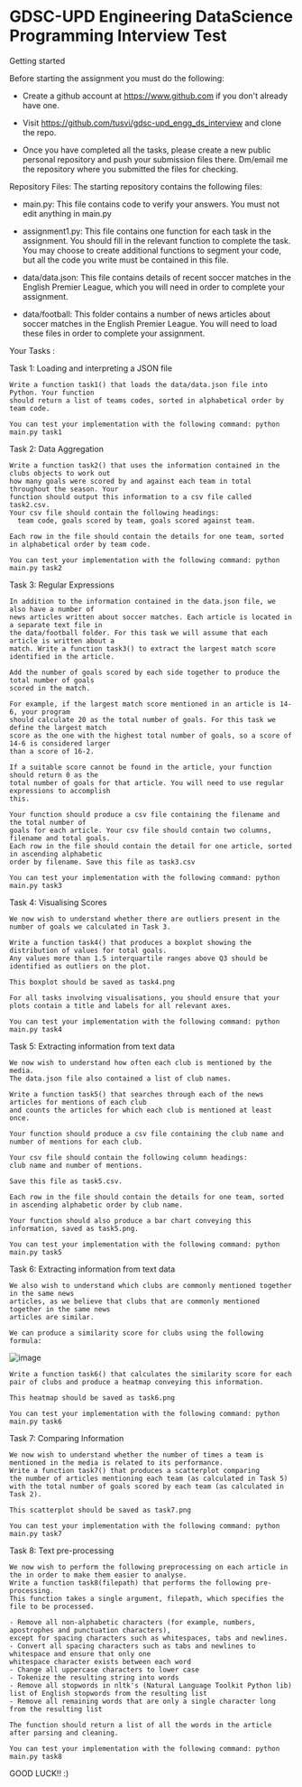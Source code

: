 # GDSC-UPD Engineering DataScience Programming Interview Test

Getting started

Before starting the assignment you must do the following:
- Create a github account at https://www.github.com if you don't already have one.

- Visit https://github.com/tusvi/gdsc-upd_engg_ds_interview and clone the repo.

- Once you have completed all the tasks, please create a new public personal repository and push your submission files there. Dm/email me the repository where you submitted the files for checking.


Repository Files:
The starting repository contains the following files:
- main.py: This file contains code to verify your answers. You must not edit anything in main.py

- assignment1.py: This file contains one function for each task in the assignment. You should fill in the relevant function to complete the task.
You may choose to create additional functions to segment your code, but all the code you write must be contained in this file.

- data/data.json: This file contains details of recent soccer matches in the English Premier League,
which you will need in order to complete your assignment.

- data/football: This folder contains a number of news articles about soccer matches in the English Premier League.
You will need to load these files in order to complete your assignment.



Your Tasks :

Task 1: Loading and interpreting a JSON file

	Write a function task1() that loads the data/data.json file into Python. Your function
	should return a list of teams codes, sorted in alphabetical order by team code.

	You can test your implementation with the following command: python main.py task1



Task 2: Data Aggregation

	Write a function task2() that uses the information contained in the clubs objects to work out
	how many goals were scored by and against each team in total throughout the season. Your
	function should output this information to a csv file called task2.csv. 
	Your csv file should contain the following headings: 
	  team code, goals scored by team, goals scored against team.

	Each row in the file should contain the details for one team, sorted in alphabetical order by team code.

	You can test your implementation with the following command: python main.py task2



Task 3: Regular Expressions

	In addition to the information contained in the data.json file, we also have a number of
	news articles written about soccer matches. Each article is located in a separate text file in
	the data/football folder. For this task we will assume that each article is written about a
	match. Write a function task3() to extract the largest match score identified in the article.

	Add the number of goals scored by each side together to produce the total number of goals
	scored in the match.

	For example, if the largest match score mentioned in an article is 14-6, your program
	should calculate 20 as the total number of goals. For this task we define the largest match
	score as the one with the highest total number of goals, so a score of 14-6 is considered larger
	than a score of 16-2.

	If a suitable score cannot be found in the article, your function should return 0 as the
	total number of goals for that article. You will need to use regular expressions to accomplish
	this.

	Your function should produce a csv file containing the filename and the total number of
	goals for each article. Your csv file should contain two columns, filename and total goals.
	Each row in the file should contain the detail for one article, sorted in ascending alphabetic
	order by filename. Save this file as task3.csv

	You can test your implementation with the following command: python main.py task3



Task 4: Visualising Scores

	We now wish to understand whether there are outliers present in the number of goals we calculated in Task 3. 
	
	Write a function task4() that produces a boxplot showing the distribution of values for total goals. 
	Any values more than 1.5 interquartile ranges above Q3 should be identified as outliers on the plot.
	
	This boxplot should be saved as task4.png
	
	For all tasks involving visualisations, you should ensure that your plots contain a title and labels for all relevant axes.

	You can test your implementation with the following command: python main.py task4



Task 5: Extracting information from text data

	We now wish to understand how often each club is mentioned by the media.
	The data.json file also contained a list of club names.
	
	Write a function task5() that searches through each of the news articles for mentions of each club 
	and counts the articles for which each club is mentioned at least once. 
	
	Your function should produce a csv file containing the club name and number of mentions for each club. 
	
	Your csv file should contain the following column headings: 
	club name and number of mentions. 
		
	Save this file as task5.csv. 
	
	Each row in the file should contain the details for one team, sorted in ascending alphabetic order by club name.
	
	Your function should also produce a bar chart conveying this information, saved as task5.png.

	You can test your implementation with the following command: python main.py task5



Task 6: Extracting information from text data

	We also wish to understand which clubs are commonly mentioned together in the same news
	articles, as we believe that clubs that are commonly mentioned together in the same news
	articles are similar.
	
	We can produce a similarity score for clubs using the following formula:
	
![image](https://user-images.githubusercontent.com/60842200/132987205-70aaf785-91f1-4865-82e4-a84166cafd04.png)

	Write a function task6() that calculates the similarity score for each 
	pair of clubs and produce a heatmap conveying this information. 
	
	This heatmap should be saved as task6.png

	You can test your implementation with the following command: python main.py task6



Task 7: Comparing Information

	We now wish to understand whether the number of times a team is mentioned in the media is related to its performance. 
	Write a function task7() that produces a scatterplot comparing 
	the number of articles mentioning each team (as calculated in Task 5) 
	with the total number of goals scored by each team (as calculated in Task 2).
	
	This scatterplot should be saved as task7.png

	You can test your implementation with the following command: python main.py task7



Task 8: Text pre-processing

	We now wish to perform the following preprocessing on each article in the in order to make them easier to analyse.
	Write a function task8(filepath) that performs the following pre-processing.
	This function takes a single argument, filepath, which specifies the file to be processed.

	- Remove all non-alphabetic characters (for example, numbers, apostrophes and punctuation characters), 
	except for spacing characters such as whitespaces, tabs and newlines.
	- Convert all spacing characters such as tabs and newlines to whitespace and ensure that only one
	whitespace character exists between each word
	- Change all uppercase characters to lower case
	- Tokenize the resulting string into words
	- Remove all stopwords in nltk's (Natural Language Toolkit Python lib) list of English stopwords from the resulting list
	- Remove all remaining words that are only a single character long from the resulting list

	The function should return a list of all the words in the article after parsing and cleaning.
	
	You can test your implementation with the following command: python main.py task8



GOOD LUCK!! :)
